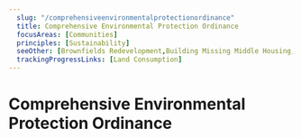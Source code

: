 ```yaml
---
  slug: "/comprehensiveenvironmentalprotectionordinance"
  title: Comprehensive Environmental Protection Ordinance
  focusAreas: [Communities]
  principles: [Sustainability]
  seeOther: [Brownfields Redevelopment,Building Missing Middle Housing,]
  trackingProgressLinks: [Land Consumption]
---
```

# Comprehensive Environmental Protection Ordinance